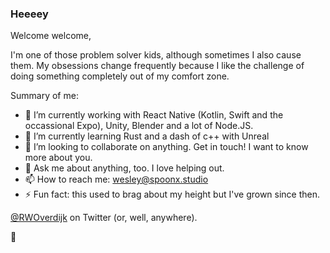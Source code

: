 ### Heeeey

Welcome welcome,

I'm one of those problem solver kids, although sometimes I also cause them. My obsessions change frequently because I like the challenge of doing something completely out of my comfort zone.

Summary of me:

- 🔭 I’m currently working with React Native (Kotlin, Swift and the occassional Expo), Unity, Blender and a lot of Node.JS.
- 🌱 I’m currently learning Rust and a dash of c++ with Unreal
- 👯 I’m looking to collaborate on anything. Get in touch! I want to know more about you.
- 💬 Ask me about anything, too. I love helping out.
- 📫 How to reach me: wesley@spoonx.studio
- ⚡ Fun fact: this used to brag about my height but I've grown since then.

[@RWOverdijk](https://twitter.com/RWOverdijk) on Twitter (or, well, anywhere).

👋
